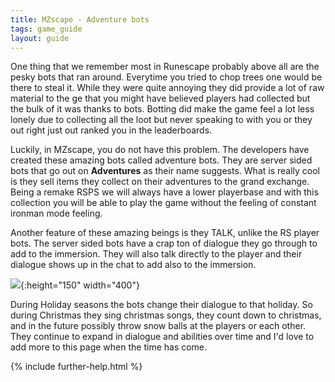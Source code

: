 ```yaml
---
title: MZscape - Adventure bots
tags: game_guide
layout: guide
---
```


One thing that we remember most in Runescape probably above all are the pesky bots that ran around. 
Everytime you tried to chop trees one would be there to steal it.
While they were quite annoying they did provide a lot of raw material to the ge that you might have believed players had collected but the bulk of it was thanks to bots. 
Botting did make the game feel a lot less lonely due to collecting all the loot but never speaking to with you or they out right just out ranked you in the leaderboards. 

Luckily, in MZscape, you do not have this problem.
The developers have created these amazing bots called adventure bots.
They are server sided bots that go out on **Adventures** as their name suggests.
What is really cool is they sell items they collect on their adventures to the grand exchange.
Being a remake RSPS we will always have a lower playerbase and with this collection you will be able to play the game without the feeling of constant ironman mode feeling.

Another feature of these amazing beings is they TALK, unlike the RS player bots.
The server sided bots have a crap ton of dialogue they go through to add to the immersion.
They will also talk directly to the player and their dialogue shows up in the chat to add also to the immersion. 

![](/site/MZscape-resources/img/game_guide/bots-talking.webp){:height="150" width="400"}

During Holiday seasons the bots change their dialogue to that holiday.
So during Christmas they sing christmas songs, they count down to christmas, and in the future possibly throw snow balls at the players or each other.
They continue to expand in dialogue and abilities over time and I'd love to add more to this page when the time has come. 

{% include further-help.html %}